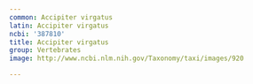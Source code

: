 ```yaml
---
common: Accipiter virgatus
latin: Accipiter virgatus
ncbi: '387810'
title: Accipiter virgatus
group: Vertebrates
image: http://www.ncbi.nlm.nih.gov/Taxonomy/taxi/images/920

---
```

